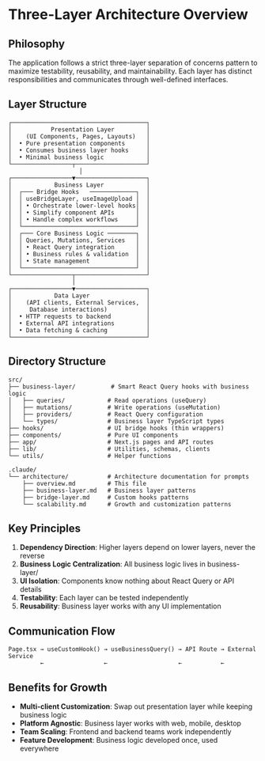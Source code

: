 # Three-Layer Architecture Overview

## Philosophy

The application follows a strict three-layer separation of concerns pattern to maximize testability, reusability, and maintainability. Each layer has distinct responsibilities and communicates through well-defined interfaces.

## Layer Structure

```
┌──────────────────────────────────────┐
│           Presentation Layer         │
│    (UI Components, Pages, Layouts)   │
│  • Pure presentation components      │
│  • Consumes business layer hooks     │
│  • Minimal business logic            │
└─────────────────┬────────────────────┘
                    │
┌─────────────────▼────────────────────┐
│            Business Layer            │
│  ┌─── Bridge Hooks   ─────────────┐  │
│  │ useBridgeLayer, useImageUpload │  │
│  │ • Orchestrate lower-level hooks│  │
│  │ • Simplify component APIs      │  │
│  │ • Handle complex workflows     │  │
│  └────────────────────────────────┘  │
│  ┌─── Core Business Logic ────────┐  │
│  │ Queries, Mutations, Services   │  │
│  │ • React Query integration      │  │
│  │ • Business rules & validation  │  │
│  │ • State management             │  │
│  └────────────────────────────────┘  │
└─────────────────┬────────────────────┘
                  │
┌─────────────────▼────────────────────┐
│            Data Layer                │
│    (API clients, External Services,  │
│     Database interactions)           │
│  • HTTP requests to backend          │
│  • External API integrations         │
│  • Data fetching & caching           │
└──────────────────────────────────────┘
```

## Directory Structure

```
src/
├── business-layer/          # Smart React Query hooks with business logic
│   ├── queries/            # Read operations (useQuery)
│   ├── mutations/          # Write operations (useMutation)
│   ├── providers/          # React Query configuration
│   └── types/              # Business layer TypeScript types
├── hooks/                  # UI bridge hooks (thin wrappers)
├── components/             # Pure UI components
├── app/                    # Next.js pages and API routes
├── lib/                    # Utilities, schemas, clients
└── utils/                  # Helper functions

.claude/
└── architecture/           # Architecture documentation for prompts
    ├── overview.md         # This file
    ├── business-layer.md   # Business layer patterns
    ├── bridge-layer.md     # Custom hooks patterns
    └── scalability.md      # Growth and customization patterns
```

## Key Principles

1. **Dependency Direction**: Higher layers depend on lower layers, never the reverse
2. **Business Logic Centralization**: All business logic lives in business-layer/
3. **UI Isolation**: Components know nothing about React Query or API details
4. **Testability**: Each layer can be tested independently
5. **Reusability**: Business layer works with any UI implementation

## Communication Flow

```
Page.tsx → useCustomHook() → useBusinessQuery() → API Route → External Service
         ←                 ←                    ←           ←
```

## Benefits for Growth

- **Multi-client Customization**: Swap out presentation layer while keeping business logic
- **Platform Agnostic**: Business layer works with web, mobile, desktop
- **Team Scaling**: Frontend and backend teams work independently
- **Feature Development**: Business logic developed once, used everywhere
